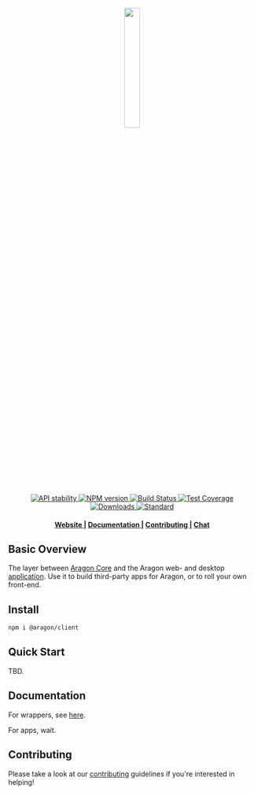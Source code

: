 <p align="center"><img width="25%" src="https://wiki.aragon.one/design/logo/png/stroke.png"></p>

<div align="center">
  <!-- Stability -->
  <a href="https://nodejs.org/api/documentation.html#documentation_stability_index">
    <img src="https://img.shields.io/badge/stability-experimental-orange.svg?style=flat-square"
      alt="API stability" />
  </a>
  <!-- NPM version -->
  <a href="https://npmjs.org/package/@aragon/aragon.js">
    <img src="https://img.shields.io/npm/v/@aragon/aragon.js.svg?style=flat-square"
      alt="NPM version" />
  </a>
  <!-- Build Status -->
  <a href="https://travis-ci.org/aragon/aragon.js">
    <img src="https://img.shields.io/travis/aragon/aragon.js/master.svg?style=flat-square"
      alt="Build Status" />
  </a>
  <!-- Test Coverage -->
  <a href="https://coveralls.io/github/aragon/aragon.js">
    <img src="https://img.shields.io/coveralls/aragon/aragon.js.svg?style=flat-square"
      alt="Test Coverage" />
  </a>
  <!-- Downloads -->
  <a href="https://npmjs.org/package/@aragon/aragon.js">
    <img src="https://img.shields.io/npm/dm/@aragon/aragon.js.svg?style=flat-square"
      alt="Downloads" />
  </a>
  <!-- Standard -->
  <a href="https://standardjs.com">
    <img src="https://img.shields.io/badge/code%20style-standard-brightgreen.svg?style=flat-square"
      alt="Standard" />
  </a>
</div>

<div align="center">
  <h4>
    <a href="https://aragon.one">
      Website
    </a>
    <span> | </span>
    <a href="https://github.com/aragon/aragon.js/tree/master/docs">
      Documentation
    </a>
    <span> | </span>
    <a href="https://github.com/aragon/aragon.js/blob/master/.github/CONTRIBUTING.md">
      Contributing
    </a>
    <span> | </span>
    <a href="https://aragon.chat">
      Chat
    </a>
  </h4>
</div>

## Basic Overview
The layer between [Aragon Core](https://github.com/aragon/aragon-core) and the Aragon web- and desktop [application](https://github.com/aragon/aragon). Use it to build third-party apps for Aragon, or to roll your own front-end.

## Install
```sh
npm i @aragon/client
```

## Quick Start

TBD.

## Documentation

For wrappers, see [here](docs/WRAPPERS.md).

For apps, wait.

## Contributing
Please take a look at our [contributing](https://github.com/aragon/aragon.js/blob/master/CONTRIBUTING.md) guidelines if you're interested in helping!
